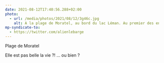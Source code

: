 ```yaml
---
date: 2021-08-12T17:40:56.288+02:00
photo:
  - url: /media/photos/2021/08/12/3g46c.jpg
    alt: A la plage de Moratel, au bord du lac Léman. Au premier des enfants jouent sur le radeau de la plage sur le lac. Au deuxième plan le bateau à vapeur Montreux. En arrière plan, on voie le Chablais et les alpes savoyardes. La météo est radieuse
mp-syndicate-to:
  - https://twitter.com/alienlebarge
---
```

Plage de Moratel

Elle est pas belle la vie ?!
… ou bien ?
